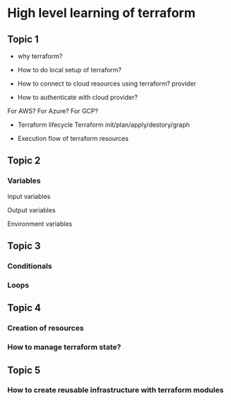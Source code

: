 # High level learning of terraform

## Topic 1

* why terraform?

* How to do local setup of terraform?

* How to connect to cloud resources using terraform?
provider

* How to authenticate with cloud provider?

For AWS?
For Azure?
For GCP?

* Terraform lifecycle
Terraform init/plan/apply/destory/graph

* Execution flow of terraform resources

## Topic 2

### Variables 

Input variables

Output variables

Environment variables

## Topic 3
### Conditionals 

### Loops 

## Topic 4

### Creation of resources 

### How to manage terraform state?

## Topic 5

### How to create reusable infrastructure with terraform modules





